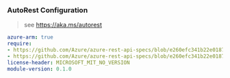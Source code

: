 ### AutoRest Configuration

> see https://aka.ms/autorest

``` yaml
azure-arm: true
require:
- https://github.com/Azure/azure-rest-api-specs/blob/e260efc341b22e018718d1c2e85107db5af52802/specification/resourcegraph/resource-manager/readme.md
- https://github.com/Azure/azure-rest-api-specs/blob/e260efc341b22e018718d1c2e85107db5af52802/specification/resourcegraph/resource-manager/readme.go.md
license-header: MICROSOFT_MIT_NO_VERSION
module-version: 0.1.0

```